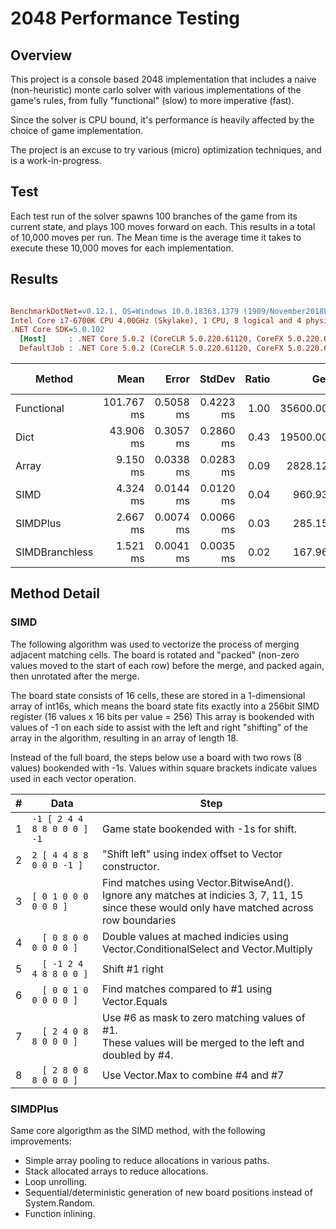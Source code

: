 # 2048 Performance Testing

## Overview

This project is a console based 2048 implementation that includes a naive (non-heuristic) monte carlo solver with various implementations of the game's rules, from fully "functional" (slow) to more imperative (fast).

Since the solver is CPU bound, it's performance is heavily affected by the choice of game implementation.

The project is an excuse to try various (micro) optimization techniques, and is a work-in-progress.

## Test

Each test run of the solver spawns 100 branches of the game from its current state, and plays 100 moves forward on each. This results in a total of 10,000 moves per run. The Mean time is the average time it takes to execute these 10,000 moves for each implementation.

## Results

``` ini

BenchmarkDotNet=v0.12.1, OS=Windows 10.0.18363.1379 (1909/November2018Update/19H2)
Intel Core i7-6700K CPU 4.00GHz (Skylake), 1 CPU, 8 logical and 4 physical cores
.NET Core SDK=5.0.102
  [Host]     : .NET Core 5.0.2 (CoreCLR 5.0.220.61120, CoreFX 5.0.220.61120), X64 RyuJIT DEBUG
  DefaultJob : .NET Core 5.0.2 (CoreCLR 5.0.220.61120, CoreFX 5.0.220.61120), X64 RyuJIT


```

|     Method |       Mean |     Error |    StdDev | Ratio |      Gen 0 | Gen 1 | Gen 2 | Allocated |
|----------- |-----------:|----------:|----------:|------:|-----------:|------:|------:|----------:|
| Functional | 101.767 ms | 0.5058 ms | 0.4223 ms |  1.00 | 35600.0000 |     - |     - | 142.07 MB |
|       Dict |  43.906 ms | 0.3057 ms | 0.2860 ms |  0.43 | 19500.0000 |     - |     - |  78.06 MB |
|      Array |   9.150 ms | 0.0338 ms | 0.0283 ms |  0.09 |  2828.1250 |     - |     - |  11.32 MB |
|       SIMD |   4.324 ms | 0.0144 ms | 0.0120 ms |  0.04 |   960.9375 |     - |     - |   3.86 MB |
|   SIMDPlus |   2.667 ms | 0.0074 ms | 0.0066 ms |  0.03 |   285.1563 |     - |     - |   1.14 MB |
| SIMDBranchless |  1.521 ms | 0.0041 ms | 0.0035 ms |  0.02 |   167.9688 |     - |     - |    690.55 KB |

## Method Detail

### SIMD

The following algorithm was used to vectorize the process of merging adjacent matching cells. The board is rotated and "packed" (non-zero values moved to the start of each row) before the merge, and packed again, then unrotated after the merge.

The board state consists of 16 cells, these are stored in a 1-dimensional array of int16s, which means the board state fits exactly into a 256bit SIMD register (16 values x 16 bits per value = 256) This array is bookended with values of -1 on each side to assist with the left and right "shifting" of the array in the algorithm, resulting in an array of length 18.

Instead of the full board, the steps below use a board with two rows (8 values) bookended with -1s. Values within square brackets indicate values used in each vector operation.

|#| Data | Step |
|-|-----------------------------|-|
|1| `-1 [ 2 4 4 8 8 0 0 0 ] -1` | Game state bookended with -1s for shift. |
|2| ` 2 [ 4 4 8 8 0 0 0 -1 ] ` | "Shift left" using index offset to Vector constructor. |
|3| ` [ 0 1 0 0 0 0 0 0 ] ` | Find matches using Vector.BitwiseAnd(). <br />Ignore any matches at indicies 3, 7, 11, 15 <br /> since these would only have matched across row boundaries |
|4| `   [ 0 8 0 0 0 0 0 0 ] ` | Double values at mached indicies using Vector.ConditionalSelect and Vector.Multiply |
|5| `   [ -1 2 4 4 8 8 0 0 ] ` | Shift #1 right |
|6| `   [ 0 0 1 0 0 0 0 0 ] ` | Find matches compared to #1 using Vector.Equals |
|7| `   [ 2 4 0 8 8 0 0 0 ] ` | Use #6 as mask to zero matching values of #1. <br /> These values will be merged to the left and doubled by #4. |
|8| `   [ 2 8 0 8 8 0 0 0 ] ` | Use Vector.Max  to combine #4 and #7 |

### SIMDPlus

Same core algorigthm as the SIMD method, with the following improvements:

- Simple array pooling to reduce allocations in various paths.
- Stack allocated arrays to reduce allocations.
- Loop unrolling.
- Sequential/deterministic generation of new board positions instead of System.Random.
- Function inlining.
